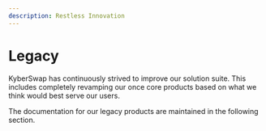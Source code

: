 ```yaml
---
description: Restless Innovation
---
```


# Legacy

KyberSwap has continuously strived to improve our solution suite. This includes completely revamping our once core products based on what we think would best serve our users.

The documentation for our legacy products are maintained in the following section.
